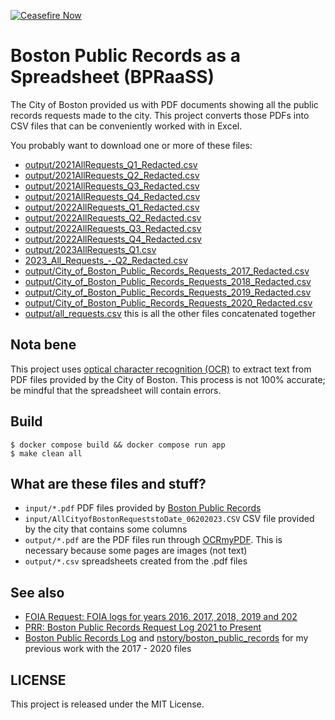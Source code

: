[![Ceasefire Now](https://badge.techforpalestine.org/default)](https://techforpalestine.org/learn-more)

# Boston Public Records as a Spreadsheet (BPRaaSS)
The City of Boston provided us with PDF documents showing all the public records
requests made to the city. This project converts those PDFs into CSV files that
can be conveniently worked with in Excel.

You probably want to download one or more of these files:

- [output/2021AllRequests_Q1_Redacted.csv](output/2021AllRequests_Q1_Redacted.csv)
- [output/2021AllRequests_Q2_Redacted.csv](output/2021AllRequests_Q2_Redacted.csv)
- [output/2021AllRequests_Q3_Redacted.csv](output/2021AllRequests_Q3_Redacted.csv)
- [output/2021AllRequests_Q4_Redacted.csv](output/2021AllRequests_Q4_Redacted.csv)
- [output/2022AllRequests_Q1_Redacted.csv](output/2022AllRequests_Q1_Redacted.csv)
- [output/2022AllRequests_Q2_Redacted.csv](output/2022AllRequests_Q2_Redacted.csv)
- [output/2022AllRequests_Q3_Redacted.csv](output/2022AllRequests_Q3_Redacted.csv)
- [output/2022AllRequests_Q4_Redacted.csv](output/2022AllRequests_Q4_Redacted.csv)
- [output/2023AllRequests_Q1.csv](output/2023AllRequests_Q1.csv)
- [2023_All_Requests_-_Q2_Redacted.csv](2023_All_Requests_-_Q2_Redacted.csv)
- [output/City_of_Boston_Public_Records_Requests_2017_Redacted.csv](output/City_of_Boston_Public_Records_Requests_2017_Redacted.csv)
- [output/City_of_Boston_Public_Records_Requests_2018_Redacted.csv](output/City_of_Boston_Public_Records_Requests_2018_Redacted.csv)
- [output/City_of_Boston_Public_Records_Requests_2019_Redacted.csv](output/City_of_Boston_Public_Records_Requests_2019_Redacted.csv)
- [output/City_of_Boston_Public_Records_Requests_2020_Redacted.csv](output/City_of_Boston_Public_Records_Requests_2020_Redacted.csv)
- [output/all_requests.csv](output/all_requests.csv) this is all the other files concatenated together

## Nota bene
This project uses [optical character recognition
(OCR)](https://en.wikipedia.org/wiki/Optical_character_recognition) to extract
text from PDF files provided by the City of Boston. This process is not 100%
accurate; be mindful that the spreadsheet will contain errors.

## Build
```
$ docker compose build && docker compose run app
$ make clean all
```

## What are these files and stuff?
 - `input/*.pdf` PDF files provided by [Boston Public Records](https://www.boston.gov/departments/public-records)
 - `input/AllCityofBostonRequeststoDate_06202023.CSV` CSV file provided by the city that contains some columns
 - `output/*.pdf` are the PDF files run through [OCRmyPDF](https://github.com/ocrmypdf/OCRmyPDF). This is necessary because some pages are images (not text)
 - `output/*.csv` spreadsheets created from the .pdf files

## See also
- [FOIA Request: FOIA logs for years 2016, 2017, 2018, 2019 and 202](https://www.muckrock.com/foi/boston-3/foia-request-foia-logs-for-years-2016-2017-2018-2019-and-2020-103036/)
- [PRR: Boston Public Records Request Log 2021 to Present](https://blog.wokewindows.org/2023/04/19/boston-prr-log.html)
- [Boston Public Records Log](https://blog.wokewindows.org/2021/01/14/boston-public-records-log.html)
  and [nstory/boston_public_records](https://github.com/nstory/boston_public_records) for my previous work with the 2017 - 2020 files

## LICENSE
This project is released under the MIT License.
